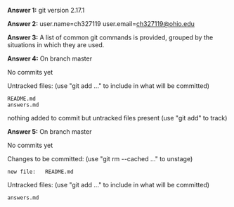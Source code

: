 **Answer 1:**
git version 2.17.1

**Answer 2:**
user.name=ch327119
user.email=ch327119@ohio.edu

**Answer 3:**
A list of common git commands is provided, grouped by the situations in which they are used.

**Answer 4:**
On branch master

No commits yet

Untracked files:
  (use "git add <file>..." to include in what will be committed)

	README.md
	answers.md

nothing added to commit but untracked files present (use "git add" to track)

**Answer 5:**
On branch master

No commits yet

Changes to be committed:
  (use "git rm --cached <file>..." to unstage)

	new file:   README.md

Untracked files:
  (use "git add <file>..." to include in what will be committed)

	answers.md